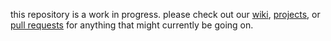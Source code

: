 this repository is a work in progress. please check out our [wiki](https://github.com/Wallie-io/desktop/wiki), [projects](https://github.com/Wallie-io/desktop/projects?query=is%3Aopen), or [pull requests](https://github.com/Wallie-io/desktop/pulls) for anything that might currently be going on. 
